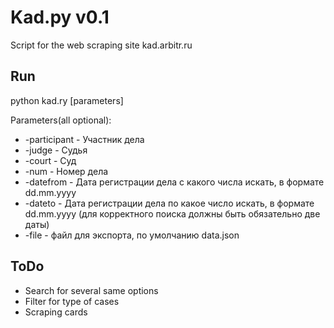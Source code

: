 # Kad.py v0.1

Script for the web scraping site kad.arbitr.ru

## Run

python kad.ry [parameters]

Parameters(all optional):
- -participant - Участник дела
- -judge - Судья
- -court - Суд
- -num - Номер дела
- -datefrom - Дата регистрации дела с какого числа искать, в формате dd.mm.yyyy
- -dateto - Дата регистрации дела по какое число искать, в формате dd.mm.yyyy (для корректного поиска должны быть обязательно две даты)
- -file - файл для экспорта, по умолчанию data.json

## ToDo

- Search for several same options
- Filter for type of cases
- Scraping cards

